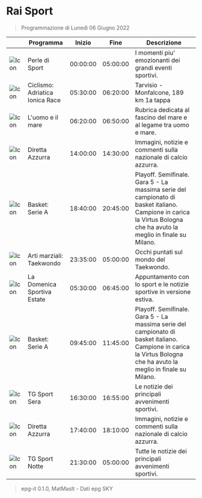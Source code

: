 # Rai Sport
> Programmazione di Lunedì 06 Giugno 2022

||Programma|Inizio|Fine|Descrizione|
|---|---|---|---|---|
|![Icon](https://guidatv.sky.it/uuid/sportcalcio_cover_gc2KOQiZI.png)|Perle di Sport|00:00:00|05:00:00|I momenti piu&#039; emozionanti dei grandi eventi sportivi.
|![Icon](https://guidatv.sky.it/uuid/sportcalcio_cover_gc2KOQiZI.png)|Ciclismo: Adriatica Ionica Race|05:30:00|06:20:00|Tarvisio - Monfalcone, 189 km 1a tappa
|![Icon](https://guidatv.sky.it/uuid/sportcalcio_cover_gc2KOQiZI.png)|L&#039;uomo e il mare|06:20:00|06:50:00|Rubrica dedicata al fascino del mare e al legame tra uomo e mare.
|![Icon](https://guidatv.sky.it/uuid/sportcalcio_cover_gc2KOQiZI.png)|Diretta Azzurra|14:00:00|14:30:00|Immagini, notizie e commenti sulla nazionale di calcio azzurra.
|![Icon](https://guidatv.sky.it/uuid/sportcalcio_cover_gc2KOQiZI.png)|Basket: Serie A|18:40:00|20:45:00|Playoff. Semifinale. Gara 5 - La massima serie del campionato di basket italiano. Campione in carica la Virtus Bologna che ha avuto la meglio in finale su Milano.
|![Icon](https://guidatv.sky.it/uuid/sportcalcio_cover_gc2KOQiZI.png)|Arti marziali: Taekwondo|23:35:00|05:00:00|Occhi puntati sul mondo del Taekwondo.
|![Icon](https://guidatv.sky.it/uuid/sportcalcio_cover_gc2KOQiZI.png)|La Domenica Sportiva Estate|05:30:00|06:45:00|Appuntamento con lo sport e le notizie sportive in versione estiva.
|![Icon](https://guidatv.sky.it/uuid/sportcalcio_cover_gc2KOQiZI.png)|Basket: Serie A|09:45:00|11:45:00|Playoff. Semifinale. Gara 5 - La massima serie del campionato di basket italiano. Campione in carica la Virtus Bologna che ha avuto la meglio in finale su Milano.
|![Icon](https://guidatv.sky.it/uuid/sportcalcio_cover_gc2KOQiZI.png)|TG Sport Sera|16:30:00|16:55:00|Le notizie dei principali avvenimenti sportivi.
|![Icon](https://guidatv.sky.it/uuid/sportcalcio_cover_gc2KOQiZI.png)|Diretta Azzurra|17:40:00|18:10:00|Immagini, notizie e commenti sulla nazionale di calcio azzurra.
|![Icon](https://guidatv.sky.it/uuid/sportcalcio_cover_gc2KOQiZI.png)|TG Sport Notte|21:30:00|05:00:00|Tutte le notizie dei principali avvenimenti sportivi.



 > epg-it 0.1.0, MatMasIt - Dati epg SKY